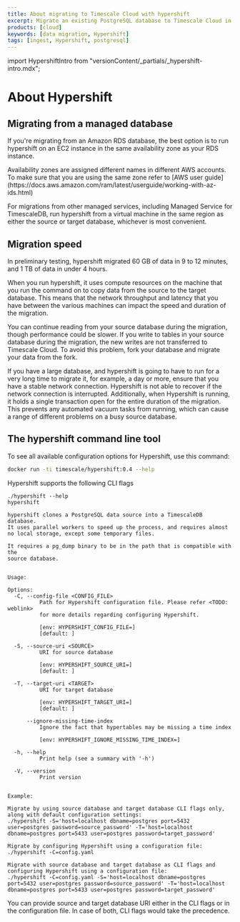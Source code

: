 ```yaml
---
title: About migrating to Timescale Cloud with hypershift
excerpt: Migrate an existing PostgreSQL database to Timescale Cloud in a single step
products: [cloud]
keywords: [data migration, Hypershift]
tags: [ingest, Hypershift, postgresql]
---
```


import HypershiftIntro from "versionContent/_partials/_hypershift-intro.mdx";

# About Hypershift

<HypershiftIntro />

## Migrating from a managed database

If you're migrating from an Amazon RDS database, the best option is to run
hypershift on an EC2 instance in the same availability zone as your RDS
instance.

<Highlight type="note">
Availability zones are assigned different names in different AWS
accounts. To make sure that you are using the same zone refer to
[AWS user guide](https://docs.aws.amazon.com/ram/latest/userguide/working-with-az-ids.html)
</Highlight>

For migrations from other managed services, including Managed Service for
TimescaleDB, run hypershift from a virtual machine in the same region as either
the source or target database, whichever is most convenient.

## Migration speed

In preliminary testing, hypershift migrated 60&nbsp;GB of data in 9 to 12
minutes, and 1&nbsp;TB of data in under 4 hours.

When you run hypershift, it uses compute resources on the machine that you run
the command on to copy data from the source to the target database. This means
that the network throughput and latency that you have between the various
machines can impact the speed and duration of the migration.

You can continue reading from your source database during the migration, though
performance could be slower. If you write to tables in your source database
during the migration, the new writes are not transferred to Timescale Cloud. To
avoid this problem, fork your database and migrate your data from the fork.

<Highlight type="important">
If you have a large database, and hypershift is going to have to run for a very
long time to migrate it, for example, a day or more, ensure that you have a
stable network connection. Hypershift is not able to recover if the network
connection is interrupted. Additionally, when Hypershift is running, it holds a
single transaction open for the entire duration of the migration. This prevents
any automated vacuum tasks from running, which can cause a range of different
problems on a busy source database.
</Highlight>

## The hypershift command line tool

To see all available configuration options for Hypershift, use this command:

```bash
docker run -ti timescale/hypershift:0.4 --help
```

Hypershift supports the following CLI flags

```shell
./hypershift --help
hypershift

hypershift clones a PostgreSQL data source into a TimescaleDB database.
It uses parallel workers to speed up the process, and requires almost
no local storage, except some temporary files.

It requires a pg_dump binary to be in the path that is compatible with the
source database.


Usage:

Options:
  -C, --config-file <CONFIG_FILE>
          Path for Hypershift configuration file. Please refer <TODO: weblink>
          for more details regarding configuring Hypershift.

          [env: HYPERSHIFT_CONFIG_FILE=]
          [default: ]

  -S, --source-uri <SOURCE>
          URI for source database

          [env: HYPERSHIFT_SOURCE_URI=]
          [default: ]

  -T, --target-uri <TARGET>
          URI for target database

          [env: HYPERSHIFT_TARGET_URI=]
          [default: ]

      --ignore-missing-time-index
          Ignore the fact that hypertables may be missing a time index

          [env: HYPERSHIFT_IGNORE_MISSING_TIME_INDEX=]

  -h, --help
          Print help (see a summary with '-h')

  -V, --version
          Print version


Example:

Migrate by using source database and target database CLI flags only, along with default configuration settings:
./hypershift -S='host=localhost dbname=postgres port=5432 user=postgres password=source_password' -T='host=localhost dbname=postgres port=5433 user=postgres password=target_password'

Migrate by configuring Hypershift using a configuration file:
./hypershift -C=config.yaml

Migrate with source database and target database as CLI flags and configuring Hypershift using a configuration file:
./hypershift -C=config.yaml -S='host=localhost dbname=postgres port=5432 user=postgres password=source_password' -T='host=localhost dbname=postgres port=5433 user=postgres password=target_password'
```

You can provide source and target database URI either in the CLI flags or in the configuration file. In case of both, CLI flags would take the precedence.
